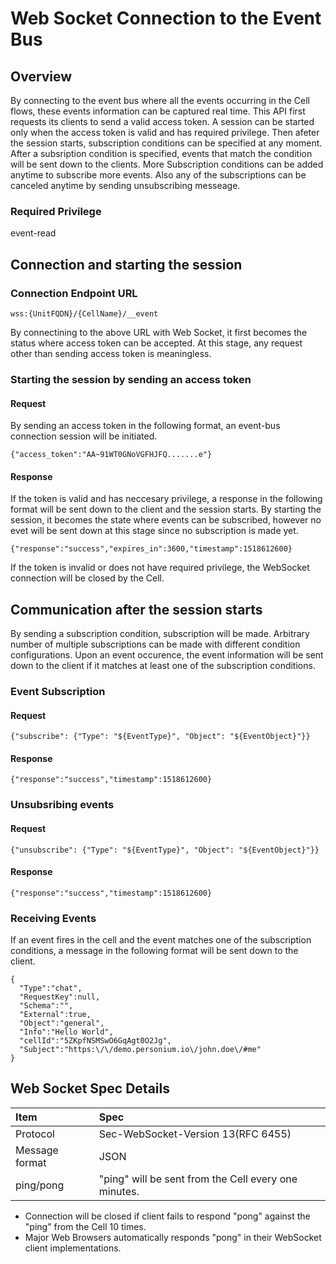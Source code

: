 # Web Socket Connection to the Event Bus

## Overview

By connecting to the event bus where all the events occurring in the Cell flows, these events information can be captured real time.
This API first requests its clients to send a valid access token. A session can be started only when 
the access token is valid and has required privilege. Then afeter the session starts, subscription conditions can be specified at any moment. After a subsription condition is specified, events that match the condition will be sent down to the clients. More Subscription conditions can be added anytime to subscribe more events. Also any of the subscriptions can be canceled anytime by sending unsubscribing messeage.

### Required Privilege 

 event-read

## Connection and starting the session

### Connection Endpoint URL

    wss:{UnitFQDN}/{CellName}/__event

By connectining to the above URL with Web Socket, it first becomes the status where access token can be accepted.
At this stage, any request other than sending access token is meaningless.

### Starting the session by sending an access token

#### Request

By sending an access token in the following format, an event-bus connection session will be initiated.

    {"access_token":"AA~91WT0GNoVGFHJFQ.......e"}

#### Response

If the token is valid and has neccesary privilege, a response in the following format will be sent down to the client and the session starts. By starting the session, it becomes the state where events can be subscribed, however no evet will be sent down at this stage since no subscription is made yet.

    {"response":"success","expires_in":3600,"timestamp":1518612600}

If the token is invalid or does not have required privilege, the WebSocket connection will be closed by the Cell.

## Communication after the session starts

By sending a subscription condition, subscription will be made. Arbitrary number of multiple subscriptions can be made with different condition configurations. Upon an event occurence, the event information will be sent down to the client if it matches at least one of the subscription conditions.

### Event Subscription

#### Request

    {"subscribe": {"Type": "${EventType}", "Object": "${EventObject}"}}

#### Response

    {"response":"success","timestamp":1518612600}


### Unsubsribing events

#### Request

    {"unsubscribe": {"Type": "${EventType}", "Object": "${EventObject}"}}

#### Response

    {"response":"success","timestamp":1518612600}


### Receiving Events

If an event fires in the cell and the event matches one of the subscription conditions, a message in the following format will be sent down to the client.  


    {
      "Type":"chat", 
      "RequestKey":null,
      "Schema":"",
      "External":true,
      "Object":"general",
      "Info":"Hello World", 
      "cellId":"5ZKpfNSMSwO6GqAgt0O2Jg", 
      "Subject":"https:\/\/demo.personium.io\/john.doe\/#me"
    }


## Web Socket Spec Details

|Item|Spec|
|:--|:--|
|Protocol|Sec-WebSocket-Version 13(RFC 6455)|
|Message format|JSON|
|ping/pong|"ping" will be sent from the Cell every one minutes.|

* Connection will be closed if client fails to respond "pong" against the "ping" from the Cell 10 times.
* Major Web Browsers automatically responds "pong" in their WebSocket client implementations. 
